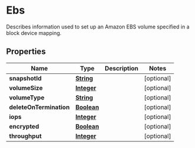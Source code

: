 

# Ebs

Describes information used to set up an Amazon EBS volume specified in a block device mapping.

## Properties

| Name | Type | Description | Notes |
|------------ | ------------- | ------------- | -------------|
|**snapshotId** | [**String**](String.md) |  |  [optional] |
|**volumeSize** | [**Integer**](Integer.md) |  |  [optional] |
|**volumeType** | [**String**](String.md) |  |  [optional] |
|**deleteOnTermination** | [**Boolean**](Boolean.md) |  |  [optional] |
|**iops** | [**Integer**](Integer.md) |  |  [optional] |
|**encrypted** | [**Boolean**](Boolean.md) |  |  [optional] |
|**throughput** | [**Integer**](Integer.md) |  |  [optional] |



